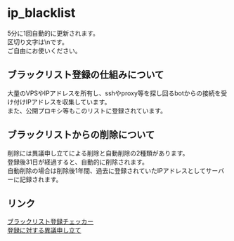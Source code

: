 # ip_blacklist
5分に1回自動的に更新されます。<br>
区切り文字は\nです。<br>
ご自由にお使いください。
## ブラックリスト登録の仕組みについて
大量のVPSやIPアドレスを所有し、sshやproxy等を探し回るbotからの接続を受け付けIPアドレスを収集しています。<br>
また、公開プロキシ等もこのリストに登録されています。
## ブラックリストからの削除について
削除には異議申し立てによる削除と自動削除の2種類があります。<br>
登録後31日が経過すると、自動的に削除されます。<br>
自動削除の場合は削除後1年間、過去に登録されていたIPアドレスとしてサーバーに記録されます。
## リンク
[ブラックリスト登録チェッカー](https://siyukatu.com/blacklist.php)<br>
[登録に対する異議申し立て](mailto:siyukatu@gmail.com?subject=%E3%83%96%E3%83%A9%E3%83%83%E3%82%AF%E3%83%AA%E3%82%B9%E3%83%88%E7%99%BB%E9%8C%B2%E3%81%AB%E5%AF%BE%E3%81%99%E3%82%8B%E7%95%B0%E8%AD%B0%E7%94%B3%E3%81%97%E7%AB%8B%E3%81%A6&body=%E3%80%90IP%E3%82%A2%E3%83%89%E3%83%AC%E3%82%B9%E3%80%91%3C%E3%81%82%E3%81%AA%E3%81%9F%E3%81%AEIP%E3%82%A2%E3%83%89%E3%83%AC%E3%82%B9%3E%0D%0A%E3%80%90%E8%A3%9C%E8%B6%B3%E6%83%85%E5%A0%B1%E3%80%91%3C%E8%A3%9C%E8%B6%B3%E6%83%85%E5%A0%B1%E3%81%8C%E7%84%A1%E3%81%91%E3%82%8C%E3%81%B0%E3%81%93%E3%81%AE%E8%A1%8C%E3%81%AF%E5%89%8A%E9%99%A4%E3%81%97%E3%81%A6%E3%81%8F%E3%81%A0%E3%81%95%E3%81%84%3E)
